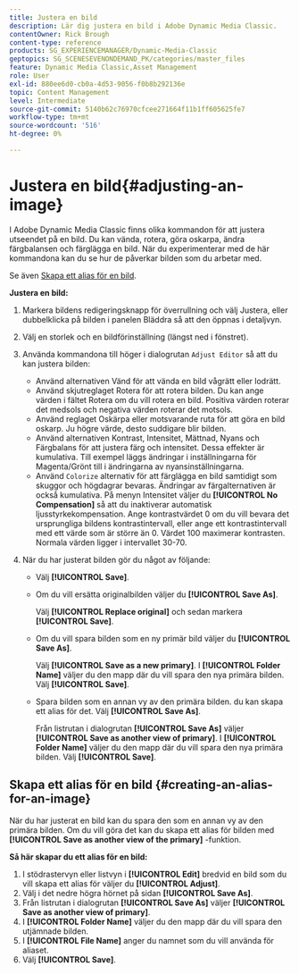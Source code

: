 ```yaml
---
title: Justera en bild
description: Lär dig justera en bild i Adobe Dynamic Media Classic.
contentOwner: Rick Brough
content-type: reference
products: SG_EXPERIENCEMANAGER/Dynamic-Media-Classic
geptopics: SG_SCENESEVENONDEMAND_PK/categories/master_files
feature: Dynamic Media Classic,Asset Management
role: User
exl-id: 880ee6d0-cb0a-4d53-9056-f0b8b292136e
topic: Content Management
level: Intermediate
source-git-commit: 5140b62c76970cfcee271664f11b1ff605625fe7
workflow-type: tm+mt
source-wordcount: '516'
ht-degree: 0%

---
```


# Justera en bild{#adjusting-an-image}

I Adobe Dynamic Media Classic finns olika kommandon för att justera utseendet på en bild. Du kan vända, rotera, göra oskarpa, ändra färgbalansen och färglägga en bild. När du experimenterar med de här kommandona kan du se hur de påverkar bilden som du arbetar med.

Se även [Skapa ett alias för en bild](adjusting-image.md#creating_an_alias_for_an_image).

**Justera en bild:**

1. Markera bildens redigeringsknapp för överrullning och välj Justera, eller dubbelklicka på bilden i panelen Bläddra så att den öppnas i detaljvyn.
1. Välj en storlek och en bildförinställning (längst ned i fönstret).
1. Använda kommandona till höger i dialogrutan `Adjust Editor` så att du kan justera bilden:

   * Använd alternativen Vänd för att vända en bild vågrätt eller lodrätt.
   * Använd skjutreglaget Rotera för att rotera bilden. Du kan ange värden i fältet Rotera om du vill rotera en bild. Positiva värden roterar det medsols och negativa värden roterar det motsols.
   * Använd reglaget Oskärpa eller motsvarande ruta för att göra en bild oskarp. Ju högre värde, desto suddigare blir bilden.
   * Använd alternativen Kontrast, Intensitet, Mättnad, Nyans och Färgbalans för att justera färg och intensitet. Dessa effekter är kumulativa. Till exempel läggs ändringar i inställningarna för Magenta/Grönt till i ändringarna av nyansinställningarna.
   * Använd `Colorize` alternativ för att färglägga en bild samtidigt som skuggor och högdagrar bevaras. Ändringar av färgalternativen är också kumulativa. På menyn Intensitet väljer du **[!UICONTROL No Compensation]** så att du inaktiverar automatisk ljusstyrkekompensation. Ange kontrastvärdet 0 om du vill bevara det ursprungliga bildens kontrastintervall, eller ange ett kontrastintervall med ett värde som är större än 0. Värdet 100 maximerar kontrasten. Normala värden ligger i intervallet 30-70.

1. När du har justerat bilden gör du något av följande:

   * Välj **[!UICONTROL Save]**.

   * Om du vill ersätta originalbilden väljer du **[!UICONTROL Save As]**.

     Välj **[!UICONTROL Replace original]** och sedan markera **[!UICONTROL Save]**.

   * Om du vill spara bilden som en ny primär bild väljer du **[!UICONTROL Save As]**.

     Välj **[!UICONTROL Save as a new primary]**.
I **[!UICONTROL Folder Name]** väljer du den mapp där du vill spara den nya primära bilden.
Välj **[!UICONTROL Save]**.

   * Spara bilden som en annan vy av den primära bilden. du kan skapa ett alias för det. Välj **[!UICONTROL Save As]**.

     Från listrutan i dialogrutan **[!UICONTROL Save As]** väljer **[!UICONTROL Save as another view of primary]**.
I **[!UICONTROL Folder Name]** väljer du den mapp där du vill spara den nya primära bilden.
Välj **[!UICONTROL Save]**.

## Skapa ett alias för en bild {#creating-an-alias-for-an-image}

När du har justerat en bild kan du spara den som en annan vy av den primära bilden. Om du vill göra det kan du skapa ett alias för bilden med **[!UICONTROL Save as another view of the primary]** -funktion.

**Så här skapar du ett alias för en bild:**

1. I stödrastervyn eller listvyn i **[!UICONTROL Edit]** bredvid en bild som du vill skapa ett alias för väljer du **[!UICONTROL Adjust]**.
1. Välj i det nedre högra hörnet på sidan **[!UICONTROL Save As]**.
1. Från listrutan i dialogrutan **[!UICONTROL Save As]** väljer **[!UICONTROL Save as another view of primary]**.
1. I **[!UICONTROL Folder Name]** väljer du den mapp där du vill spara den utjämnade bilden.
1. I **[!UICONTROL File Name]** anger du namnet som du vill använda för aliaset.
1. Välj **[!UICONTROL Save]**.
